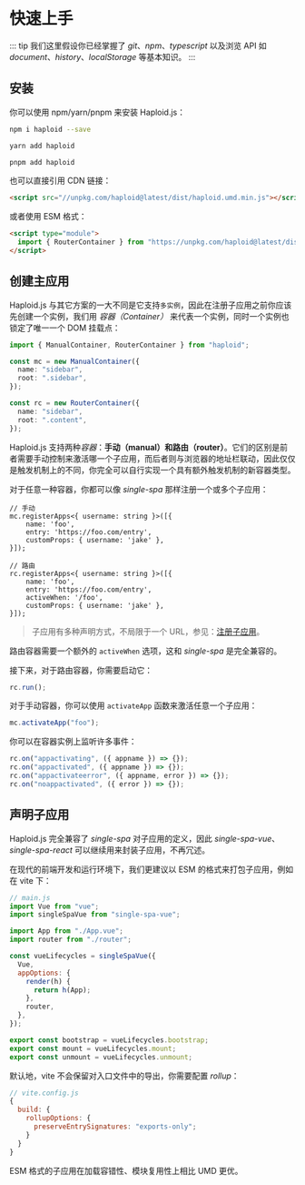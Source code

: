 # 快速上手

::: tip
我们这里假设你已经掌握了 _git_、_npm_、_typescript_ 以及浏览 API 如 _document_、_history_、_localStorage_ 等基本知识。
:::

## 安装

你可以使用 npm/yarn/pnpm 来安装 Haploid.js：

<CodeGroup>
  <CodeGroupItem title="NPM" active>

```bash
npm i haploid --save
```

  </CodeGroupItem>

  <CodeGroupItem title="YARN">

```bash
yarn add haploid
```

  </CodeGroupItem>

  <CodeGroupItem title="PNPM">

```bash
pnpm add haploid
```

  </CodeGroupItem>
</CodeGroup>

也可以直接引用 CDN 链接：

```html
<script src="//unpkg.com/haploid@latest/dist/haploid.umd.min.js"></script>
```

或者使用 ESM 格式：

```html
<script type="module">
  import { RouterContainer } from "https://unpkg.com/haploid@latest/dist/haploid.esm.min.js";
</script>
```

## 创建主应用

Haploid.js 与其它方案的一大不同是它支持`多实例`，因此在注册子应用之前你应该先创建一个实例，我们用 _容器（Container）_ 来代表一个实例，同时一个实例也锁定了唯一一个 DOM 挂载点：

```ts
import { ManualContainer, RouterContainer } from "haploid";

const mc = new ManualContainer({
  name: "sidebar",
  root: ".sidebar",
});

const rc = new RouterContainer({
  name: "sidebar",
  root: ".content",
});
```

Haploid.js 支持两种*容器*：**手动（manual）**和**路由（router）**。它们的区别是前者需要手动控制来激活哪一个子应用，而后者则与浏览器的地址栏联动，因此仅仅是触发机制上的不同，你完全可以自行实现一个具有额外触发机制的新容器类型。

对于任意一种容器，你都可以像 _single-spa_ 那样注册一个或多个子应用：

```ts{12}
// 手动
mc.registerApps<{ username: string }>([{
    name: 'foo',
    entry: 'https://foo.com/entry',
    customProps: { username: 'jake' },
}]);

// 路由
rc.registerApps<{ username: string }>([{
    name: 'foo',
    entry: 'https://foo.com/entry',
    activeWhen: '/foo',
    customProps: { username: 'jake' },
}]);
```

> 子应用有多种声明方式，不局限于一个 URL，参见：[注册子应用](/zh/guide/register-app.html)。

路由容器需要一个额外的 `activeWhen` 选项，这和 _single-spa_ 是完全兼容的。

接下来，对于路由容器，你需要启动它：

```ts
rc.run();
```

对于手动容器，你可以使用 `activateApp` 函数来激活任意一个子应用：

```ts
mc.activateApp("foo");
```

你可以在容器实例上监听许多事件：

```ts
rc.on("appactivating", ({ appname }) => {});
rc.on("appactivated", ({ appname }) => {});
rc.on("appactivateerror", ({ appname, error }) => {});
rc.on("noappactivated", ({ error }) => {});
```

## 声明子应用

Haploid.js 完全兼容了 _single-spa_ 对子应用的定义，因此 _single-spa-vue_、_single-spa-react_ 可以继续用来封装子应用，不再冗述。

在现代的前端开发和运行环境下，我们更建议以 ESM 的格式来打包子应用，例如在 vite 下：

```js
// main.js
import Vue from "vue";
import singleSpaVue from "single-spa-vue";

import App from "./App.vue";
import router from "./router";

const vueLifecycles = singleSpaVue({
  Vue,
  appOptions: {
    render(h) {
      return h(App);
    },
    router,
  },
});

export const bootstrap = vueLifecycles.bootstrap;
export const mount = vueLifecycles.mount;
export const unmount = vueLifecycles.unmount;
```

默认地，vite 不会保留对入口文件中的导出，你需要配置 _rollup_：

```js
// vite.config.js
{
  build: {
    rollupOptions: {
      preserveEntrySignatures: "exports-only";
    }
  }
}
```

ESM 格式的子应用在加载容错性、模块复用性上相比 UMD 更优。
